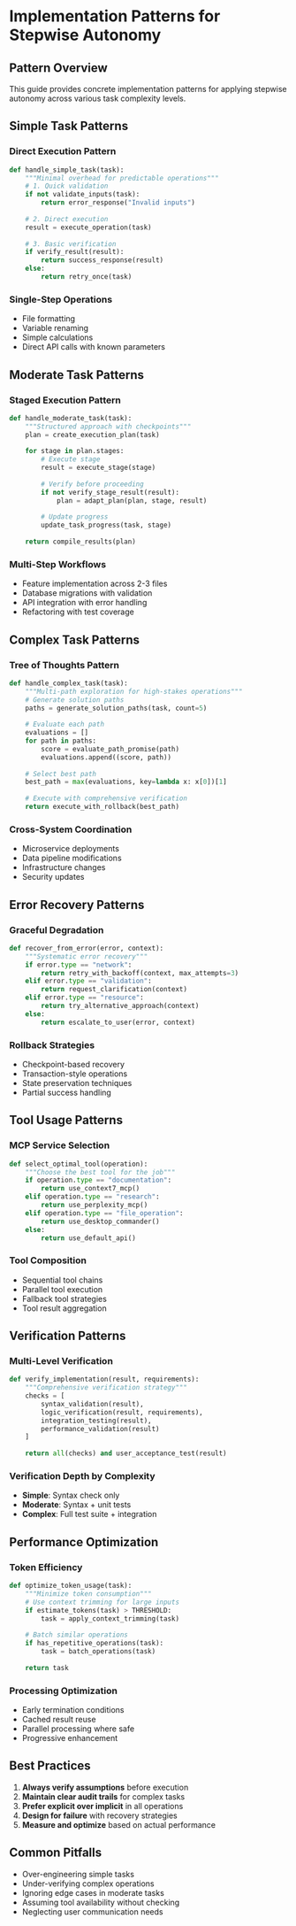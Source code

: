 # Implementation Patterns for Stepwise Autonomy

## Pattern Overview
This guide provides concrete implementation patterns for applying stepwise autonomy across various task complexity levels.

## Simple Task Patterns

### Direct Execution Pattern
```python
def handle_simple_task(task):
    """Minimal overhead for predictable operations"""
    # 1. Quick validation
    if not validate_inputs(task):
        return error_response("Invalid inputs")
    
    # 2. Direct execution
    result = execute_operation(task)
    
    # 3. Basic verification
    if verify_result(result):
        return success_response(result)
    else:
        return retry_once(task)
```

### Single-Step Operations
- File formatting
- Variable renaming
- Simple calculations
- Direct API calls with known parameters

## Moderate Task Patterns

### Staged Execution Pattern
```python
def handle_moderate_task(task):
    """Structured approach with checkpoints"""
    plan = create_execution_plan(task)
    
    for stage in plan.stages:
        # Execute stage
        result = execute_stage(stage)
        
        # Verify before proceeding
        if not verify_stage_result(result):
            plan = adapt_plan(plan, stage, result)
        
        # Update progress
        update_task_progress(task, stage)
    
    return compile_results(plan)
```

### Multi-Step Workflows
- Feature implementation across 2-3 files
- Database migrations with validation
- API integration with error handling
- Refactoring with test coverage

## Complex Task Patterns

### Tree of Thoughts Pattern
```python
def handle_complex_task(task):
    """Multi-path exploration for high-stakes operations"""
    # Generate solution paths
    paths = generate_solution_paths(task, count=5)
    
    # Evaluate each path
    evaluations = []
    for path in paths:
        score = evaluate_path_promise(path)
        evaluations.append((score, path))
    
    # Select best path
    best_path = max(evaluations, key=lambda x: x[0])[1]
    
    # Execute with comprehensive verification
    return execute_with_rollback(best_path)
```

### Cross-System Coordination
- Microservice deployments
- Data pipeline modifications
- Infrastructure changes
- Security updates

## Error Recovery Patterns

### Graceful Degradation
```python
def recover_from_error(error, context):
    """Systematic error recovery"""
    if error.type == "network":
        return retry_with_backoff(context, max_attempts=3)
    elif error.type == "validation":
        return request_clarification(context)
    elif error.type == "resource":
        return try_alternative_approach(context)
    else:
        return escalate_to_user(error, context)
```

### Rollback Strategies
- Checkpoint-based recovery
- Transaction-style operations
- State preservation techniques
- Partial success handling

## Tool Usage Patterns

### MCP Service Selection
```python
def select_optimal_tool(operation):
    """Choose the best tool for the job"""
    if operation.type == "documentation":
        return use_context7_mcp()
    elif operation.type == "research":
        return use_perplexity_mcp()
    elif operation.type == "file_operation":
        return use_desktop_commander()
    else:
        return use_default_api()
```

### Tool Composition
- Sequential tool chains
- Parallel tool execution
- Fallback tool strategies
- Tool result aggregation

## Verification Patterns

### Multi-Level Verification
```python
def verify_implementation(result, requirements):
    """Comprehensive verification strategy"""
    checks = [
        syntax_validation(result),
        logic_verification(result, requirements),
        integration_testing(result),
        performance_validation(result)
    ]
    
    return all(checks) and user_acceptance_test(result)
```

### Verification Depth by Complexity
- **Simple**: Syntax check only
- **Moderate**: Syntax + unit tests
- **Complex**: Full test suite + integration

## Performance Optimization

### Token Efficiency
```python
def optimize_token_usage(task):
    """Minimize token consumption"""
    # Use context trimming for large inputs
    if estimate_tokens(task) > THRESHOLD:
        task = apply_context_trimming(task)
    
    # Batch similar operations
    if has_repetitive_operations(task):
        task = batch_operations(task)
    
    return task
```

### Processing Optimization
- Early termination conditions
- Cached result reuse
- Parallel processing where safe
- Progressive enhancement

## Best Practices

1. **Always verify assumptions** before execution
2. **Maintain clear audit trails** for complex tasks
3. **Prefer explicit over implicit** in all operations
4. **Design for failure** with recovery strategies
5. **Measure and optimize** based on actual performance

## Common Pitfalls

- Over-engineering simple tasks
- Under-verifying complex operations
- Ignoring edge cases in moderate tasks
- Assuming tool availability without checking
- Neglecting user communication needs
